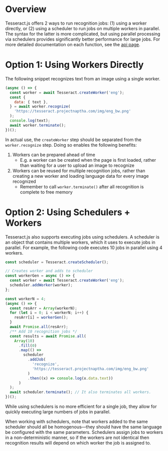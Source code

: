 # Overview

Tesseract.js offers 2 ways to run recognition jobs: (1) using a worker directly, or (2) using a scheduler to run jobs on multiple workers in parallel. The syntax for the latter is more complicated, but using parallel processing via schedulers provides significantly better performance for large jobs. For more detailed documentation on each function, see the [api page](./api.md).

# Option 1: Using Workers Directly

The following snippet recognizes text from an image using a single worker.

```javascript
(async () => {
  const worker = await Tesseract.createWorker('eng');
  const {
    data: { text },
  } = await worker.recognize(
    'https://tesseract.projectnaptha.com/img/eng_bw.png'
  );
  console.log(text);
  await worker.terminate();
})();
```

In actual use, the `createWorker` step should be separated from the `worker.recognize` step. Doing so enables the following benefits:

1. Workers can be prepared ahead of time
   - E.g. a worker can be created when the page is first loaded, rather than waiting for a user to upload an image to recognize
1. Workers can be reused for multiple recognition jobs, rather than creating a new worker and loading language data for every image recognized
   - Remember to call `worker.terminate()` after all recognition is complete to free memory

# Option 2: Using Schedulers + Workers

Tesseract.js also supports executing jobs using schedulers. A scheduler is an object that contains multiple workers, which it uses to execute jobs in parallel. For example, the following code executes 10 jobs in parallel using 4 workers.

```javascript
const scheduler = Tesseract.createScheduler();

// Creates worker and adds to scheduler
const workerGen = async () => {
  const worker = await Tesseract.createWorker('eng');
  scheduler.addWorker(worker);
};

const workerN = 4;
(async () => {
  const resArr = Array(workerN);
  for (let i = 0; i < workerN; i++) {
    resArr[i] = workerGen();
  }
  await Promise.all(resArr);
  /** Add 10 recognition jobs */
  const results = await Promise.all(
    Array(10)
      .fill(0)
      .map(() =>
        scheduler
          .addJob(
            'recognize',
            'https://tesseract.projectnaptha.com/img/eng_bw.png'
          )
          .then((x) => console.log(x.data.text))
      )
  );
  await scheduler.terminate(); // It also terminates all workers.
})();
```

While using schedulers is no more efficient for a single job, they allow for quickly executing large numbers of jobs in parallel.

When working with schedulers, note that workers added to the same scheduler should all be homogenous—they should have the same language be configured with the same parameters. Schedulers assign jobs to workers in a non-deterministic manner, so if the workers are not identical then recognition results will depend on which worker the job is assigned to.
